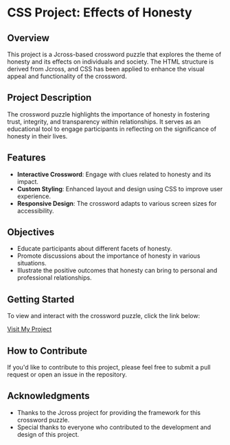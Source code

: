 # CSS Project: Effects of Honesty

## Overview
This project is a Jcross-based crossword puzzle that explores the theme of honesty and its effects on individuals and society. The HTML structure is derived from Jcross, and CSS has been applied to enhance the visual appeal and functionality of the crossword.

## Project Description
The crossword puzzle highlights the importance of honesty in fostering trust, integrity, and transparency within relationships. It serves as an educational tool to engage participants in reflecting on the significance of honesty in their lives.

## Features
- **Interactive Crossword**: Engage with clues related to honesty and its impact.
- **Custom Styling**: Enhanced layout and design using CSS to improve user experience.
- **Responsive Design**: The crossword adapts to various screen sizes for accessibility.

## Objectives
- Educate participants about different facets of honesty.
- Promote discussions about the importance of honesty in various situations.
- Illustrate the positive outcomes that honesty can bring to personal and professional relationships.

## Getting Started
To view and interact with the crossword puzzle, click the link below:

[Visit My Project](https://siddheshumeshsarang.github.io/crossword/)

## How to Contribute
If you'd like to contribute to this project, please feel free to submit a pull request or open an issue in the repository.

## Acknowledgments
- Thanks to the Jcross project for providing the framework for this crossword puzzle.
- Special thanks to everyone who contributed to the development and design of this project.
